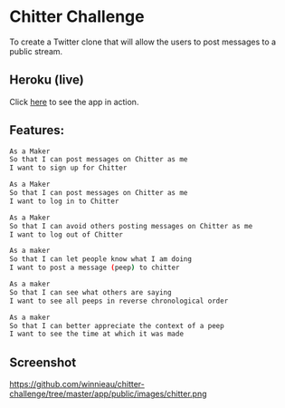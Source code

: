 Chitter Challenge
=================

To create a Twitter clone that will allow the users to post messages to a public stream.

Heroku (live)
---
Click [here](https://lit-retreat-2348.herokuapp.com/) to see the app in action. 

Features:
-------

```sh
As a Maker
So that I can post messages on Chitter as me
I want to sign up for Chitter

As a Maker
So that I can post messages on Chitter as me
I want to log in to Chitter

As a Maker
So that I can avoid others posting messages on Chitter as me
I want to log out of Chitter

As a maker
So that I can let people know what I am doing  
I want to post a message (peep) to chitter

As a maker
So that I can see what others are saying  
I want to see all peeps in reverse chronological order

As a maker
So that I can better appreciate the context of a peep
I want to see the time at which it was made
```



Screenshot
---

https://github.com/winnieau/chitter-challenge/tree/master/app/public/images/chitter.png


